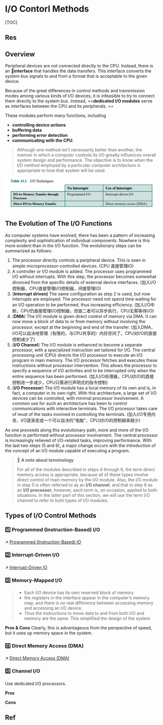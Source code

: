 # I/O Contorl Methods

[TOC]



## Res


## Overview
Peripheral devices are not connected directly to the CPU. Instead, there is an 🎳**interface** that handles the data transfers. This interface converts the system bus signals to and from a format that is acceptable to the given device. 

Because of the great differences in control methods and transmission modes among various kinds of I/O devices, it is infeasible to try to connect them directly to the system bus. Instead, ==**dedicated I/O modules** serve as interfaces between the CPU and its peripherals. ==

These modules perform many functions, including
- **controlling device actions**
- **buffering data**
- **performing error detection**
- **communicating with the CPU**.

> Although one method isn’t necessarily better than another, the manner in which a computer controls its I/O greatly influences overall system design and performance. The objective is to know when the I/O method employed by a particular computer architecture is appropriate to how that system will be used.

![](../../../../../../../Assets/Pics/Screenshot%202023-06-08%20at%201.38.09%20PM.png)



## The Evolution of The I/O Functions
As computer systems have evolved, there has been a pattern of increasing complexity and sophistication of individual components. Nowhere is this more evident than in the I/O function. The evolutionary steps can be summarized as follows:

1. The processor directly controls a peripheral device. This is seen in simple microprocessor-controlled devices. (CPU 直接管理IO)
2. A controller or I/O module is added. The processor uses programmed I/O without interrupts. With this step, the processor becomes somewhat divorced from the specific details of external device interfaces. (加入I/O控制器，CPU直接管理I/O控制器，间接管理IO)
3. (**Interrupt driven)** The same configuration as step 2 is used, but now interrupts are employed. The processor need not spend time waiting for an I/O operation to be performed, thus increasing efficiency. (加入I/O中断，CPU仍直接管理I/O控制器，但是二者可以异步执行，CPU无需等待I/O)
4. (**DMA**) The I/O module is given direct control of memory via DMA. It can now move a block of data to or from memory without involving the processor, except at the beginning and end of the transfer. (加入DMA，I/O可以自决地管理（有限的，与CPU共享的）内存空间了，CPU对I/O的直接控制减少了)
5. (**I/O Channel**) The I/O module is enhanced to become a separate processor, with a specialized instruction set tailored for I/O. The central processing unit (CPU) directs the I/O processor to execute an I/O program in main memory. The I/O processor fetches and executes these instructions without processor intervention. This allows the processor to specify a sequence of I/O activities and to be interrupted only when the entire sequence has been performed. (加入I/O处理器，CPU对I/O的直接控制进一步减少，CPU只需进行声明式的指令控制)
6. (**I/O Processor**) The I/O module has a local memory of its own and is, in fact, a computer in its own right. With this architecture, a large set of I/O devices can be controlled, with minimal processor involvement. A common use for such an architecture has been to control communications with interactive terminals. The I/O processor takes care of most of the tasks involved in controlling the terminals. (加入I/O专用内存，I/O逐渐变成一个可以自决的“电脑”，CPU对I/O的控制越来越少)

As one proceeds along this evolutionary path, more and more of the I/O function is performed without processor involvement. The central processor is increasingly relieved of I/O-related tasks, improving performance. With the last two steps (5 and 6), a major change occurs with the introduction of the concept of an I/O module capable of executing a program.

> 📝 **A note about terminology** 
> 
> For all of the modules described in steps 4 through 6, the term direct memory access is appropriate, because all of these types involve direct control of main memory by the I/O module. 
> Also, the I/O module in step 5 is often referred to as an **I/O channel**, and that in step 6 as an **I/O processor**; however, each term is, on occasion, applied to both situations. In the latter part of this section, we will use the term I/O channel to refer to both types of I/O modules.



## Types of I/O Control Methods
### 1️⃣ Programmed (Instruction-Based) I/O 
↗ [Programmed (Instruction-Based) IO](Programmed%20(Instruction-Based)%20IO.md)


### 2️⃣ Interrupt-Driven I/O
↗ [Interrupt-Driven IO](Interrupt-Driven%20IO.md)


### 3️⃣ Memory-Mapped I/O
> - Each I/O device has its own reserved block of memory
> - the registers in the interface appear in the computer’s memory map, and there is no real difference between accessing memory and accessing an I/O device. 
> - Thus the instructions to move data to and from both I/O and memory are the same. This simplified the design of the system


**Pros & Cons**
Clearly, this is advantageous from the perspective of speed, but it uses up memory space in the system. 


### 4️⃣ Direct Memory Access (DMA)
↗ [Direct Memory Access (DMA)](Direct%20Memory%20Access%20(DMA).md)


### 5️⃣ Channel I/O
Use dedicated I/O processors.

**Pros**

**Cons**



## Ref

